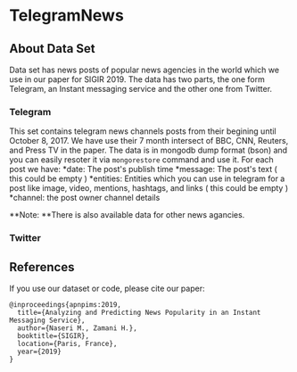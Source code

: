 # TelegramNews

## About Data Set
Data set has news posts of popular news agencies in the world which we use in our paper <link> for SIGIR 2019. The data has two parts, the one form Telegram, an Instant messaging service and the other one from Twitter.

### Telegram
This set contains telegram news channels posts from their begining until October 8, 2017. We have use their 7 month intersect of BBC, CNN, Reuters, and Press TV in the paper.
The data is in mongodb dump format (bson) and you can easily resoter it via `mongorestore` command and use it.
For each post we have:
*date: The post's publish time
*message: The post's text ( this could be empty )
*entities: Entities which you can use in telegram for a post like image, video, mentions, hashtags, and links ( this could be empty )
*channel: the post owner channel details

**Note: **There is also available data for other news agancies.
### Twitter



## References
If you use our dataset or code, please cite our paper:

``` 
@inproceedings{apnpims:2019,
  title={Analyzing and Predicting News Popularity in an Instant Messaging Service},
  author={Naseri M., Zamani H.},
  booktitle={SIGIR},
  location={Paris, France},
  year={2019}
}
```
